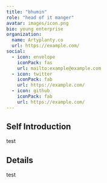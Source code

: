 ```yaml
---
title: "bhumin"
role: "head of it manger"
avatar: images/icon.png
bio: young enterprise
organization:
  name: Artyplanty.co
  url: https://example.com/
social:
  - icon: envelope
    iconPack: fas
    url: mailto:example@example.com
  - icon: twitter
    iconPack: fab
    url: https://example.com/
  - icon: github
    iconPack: fab
    url: https://example.com/
---
```


## Self Introduction

test


## Details

test
